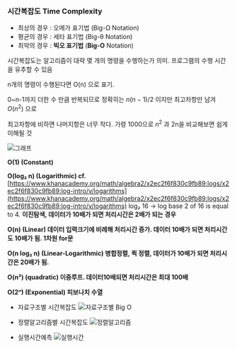 ### 시간복잡도 Time Complexity

- 최상의 경우 : 오메가 표기법 (Big-Ω Notation)
- 평균의 경우 : 세타 표기법 (Big-θ Notation)
- 최악의 경우 : **빅오 표기법** (**Big-O** Notation)



시간복잡도는 알고리즘이 대략 몇 개의 명령을 수행하는가 의미. 프로그램의 수행 시간을 유추할 수 있음 

n개의 명령이 수행된다면 O(n) 으로 표기.

0~n-1까지 더한 수 만큼 반복되므로 정확히는 ${n(n-1)/2}$ 이지만 최고차항만 남겨  $O(n^2)$ 으로 

최고차항에 비하면 나머지항은 너무 작다. 가령 1000으로 $n^2$ 과 2n을 비교해보면 쉽게 이해될 것

![그래프](https://blog.kakaocdn.net/dn/4NCdW/btrj2v2yYs6/t4KECyPLOMwqRW1tHlhB9K/img.png)

**O(1) (Constant)**

**O(log₂ n) (Logarithmic)  cf.**[https://www.khanacademy.org/math/algebra2/x2ec2f6f830c9fb89:logs/x2ec2f6f830c9fb89:log-intro/v/logarithms](https://www.khanacademy.org/math/algebra2/x2ec2f6f830c9fb89:logs/x2ec2f6f830c9fb89:log-intro/v/logarithms)  log₂ 16 → log base 2 of 16 is equal to 4. **이진탐색, 데이터가 10배가 되면 처리시간은 2배가 되는 경우**

**O(n) (Linear) 데이터 입력크기에 비례해 처리시간 증가. 데이터 10배가 되면 처리시간도 10배가 됨. 1차원 for문**

**O(n log₂ n) (Linear-Logarithmic)  병합정렬, 퀵 정렬, 데이터가 10배가 되면 처리시간은 20배가 됨.**

**O(n²) (quadratic)  이중루프. 데이터10배되면 처리시간은 최대 100배**

**O(2ⁿ) (Exponential) 피보나치 수열**


* 자료구조별 시간복잡도
![자료구조별 Big O](https://img1.daumcdn.net/thumb/R1280x0/?scode=mtistory2&fname=https%3A%2F%2Fblog.kakaocdn.net%2Fdn%2FciP2Ht%2Fbtrj6dzL7Ge%2FtFIqiRUItqyugvxd8Ewqt0%2Fimg.png)


* 정렬알고리즘별 시간복잡도
![정렬알고리즘](https://img1.daumcdn.net/thumb/R1280x0/?scode=mtistory2&fname=https%3A%2F%2Fblog.kakaocdn.net%2Fdn%2Fcack4X%2Fbtrj7SPFdx5%2Fi0Sfml5yMWZLm7w24Ra1aK%2Fimg.png)

* 실행시간예측
![실행시간](https://img1.daumcdn.net/thumb/R1280x0/?scode=mtistory2&fname=https%3A%2F%2Fblog.kakaocdn.net%2Fdn%2FZZfDN%2Fbtrj89p7mxr%2FCPNjecGgP8Rs70iHjokWwk%2Fimg.png)
